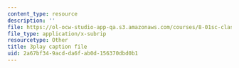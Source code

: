 ```yaml
---
content_type: resource
description: ''
file: https://ol-ocw-studio-app-qa.s3.amazonaws.com/courses/8-01sc-classical-mechanics-fall-2016/2a67bf349acdda6fab0d156370dbd0b1_dHMGV_WOG7w.srt
file_type: application/x-subrip
resourcetype: Other
title: 3play caption file
uid: 2a67bf34-9acd-da6f-ab0d-156370dbd0b1
---
```

